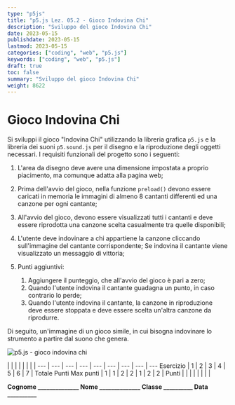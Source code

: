 ```yaml
---
type: "p5js"
title: "p5.js Lez. 05.2 - Gioco Indovina Chi"
description: "Sviluppo del gioco Indovina Chi"
date: 2023-05-15
publishdate: 2023-05-15
lastmod: 2023-05-15
categories: ["coding", "web", "p5.js"]
keywords: ["coding", "web", "p5.js"]
draft: true
toc: false
summary: "Sviluppo del gioco Indovina Chi"
weight: 8622
---
```


# Gioco Indovina Chi

Si sviluppi il gioco "Indovina Chi" utilizzando la libreria grafica ``p5.js`` e la libreria dei suoni ``p5.sound.js`` per il disegno e la riproduzione degli oggetti necessari. I requisiti funzionali del progetto sono i seguenti:

1. L'area da disegno deve avere una dimensione impostata a proprio piacimento, ma comunque adatta alla pagina web;
2. Prima dell'avvio del gioco, nella funzione ``preload()`` devono essere caricati in memoria le immagini di almeno 8 cantanti differenti ed una canzone per ogni cantante;
3. All'avvio del gioco, devono essere visualizzati tutti i cantanti e deve essere riprodotta una canzone scelta casualmente tra quelle disponibili;
4. L'utente deve indovinare a chi appartiene la canzone cliccando sull'immagine del cantante corrispondente; Se indovina il cantante viene visualizzato un messaggio di vittoria;
5. Punti aggiuntivi:

    1. Aggiungere il punteggio, che all'avvio del gioco è pari a zero;
    2. Quando l'utente indovina il cantante guadagna un punto, in caso contrario lo perde;
    3. Quando l'utente indovina il cantante, la canzone in riproduzione deve essere stoppata e deve essere scelta un'altra canzone da riprodurre.

Di seguito, un'immagine di un gioco simile, in cui bisogna indovinare lo strumento a partire dal suono che genera.

![p5.js - gioco indovina chi](/static/coding/web/p5js/progettoIndovinaChi.png "p5.js - gioco indovina chi")

<!-- markdownlint-disable MD009 MD036 -->

 |              |     |     |     |     |     |     | 
---       | --- | --- | --- | --- | --- | --- | --- | ---
Esercizio |  1  |  2  |  3  |  4  |  5  |  6  |  7  | Totale Punti
Max punti |  1  |  1  |  2  |  2  |  1  |  2  |  2  | 
Punti     |     |     |     |     |     |     |     | 

**Cognome ______________ Nome ______________ Classe __________ Data __________**

<!-- markdownlint-enable MD009 MD036 -->
